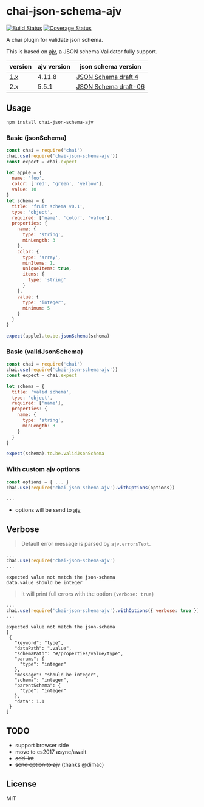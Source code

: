 # chai-json-schema-ajv

[![Build Status](https://travis-ci.org/up9cloud/chai-json-schema-ajv.svg?branch=master)](https://travis-ci.org/up9cloud/chai-json-schema-ajv)
[![Coverage Status](https://coveralls.io/repos/github/up9cloud/chai-json-schema-ajv/badge.svg?branch=master)](https://coveralls.io/github/up9cloud/chai-json-schema-ajv?branch=master)

A chai plugin for validate json schema.

This is based on [ajv](https://github.com/epoberezkin/ajv), a JSON schema Validator fully support.

|version|ajv version|json schema version|
|---|---|---|
|[1.x](https://github.com/up9cloud/chai-json-schema-ajv/tree/v1)|4.11.8|[JSON Schema draft 4](http://json-schema.org/)|
|2.x|5.5.1|[JSON Schema draft-06](https://trac.tools.ietf.org/html/draft-wright-json-schema-validation-01)|

## Usage

```sh
npm install chai-json-schema-ajv
```

### Basic (jsonSchema)

```js
const chai = require('chai')
chai.use(require('chai-json-schema-ajv'))
const expect = chai.expect

let apple = {
  name: 'foo',
  color: ['red', 'green', 'yellow'],
  value: 10
}
let schema = {
  title: 'fruit schema v0.1',
  type: 'object',
  required: ['name', 'color', 'value'],
  properties: {
    name: {
      type: 'string',
      minLength: 3
    },
    color: {
      type: 'array',
      minItems: 1,
      uniqueItems: true,
      items: {
        type: 'string'
      }
    },
    value: {
      type: 'integer',
      minimum: 5
    }
  }
}

expect(apple).to.be.jsonSchema(schema)
```

### Basic (validJsonSchema)

```js
const chai = require('chai')
chai.use(require('chai-json-schema-ajv'))
const expect = chai.expect

let schema = {
  title: 'valid schema',
  type: 'object',
  required: ['name'],
  properties: {
    name: {
      type: 'string',
      minLength: 3
    }
  }
}

expect(schema).to.be.validJsonSchema
```

### With custom ajv options

```js
const options = { ... }
chai.use(require('chai-json-schema-ajv').withOptions(options))

...
```

- options will be send to [ajv](https://github.com/epoberezkin/ajv#options)

## Verbose

> Default error message is parsed by `ajv.errorsText`.

```js
...
chai.use(require('chai-json-schema-ajv')
...
```

```console
expected value not match the json-schema
data.value should be integer
```

> It will print full errors with the option `{verbose: true}`

```js
...
chai.use(require('chai-json-schema-ajv').withOptions({ verbose: true }))
...
```

```console
expected value not match the json-schema
[
 {
   "keyword": "type",
   "dataPath": ".value",
   "schemaPath": "#/properties/value/type",
   "params": {
     "type": "integer"
   },
   "message": "should be integer",
   "schema": "integer",
   "parentSchema": {
     "type": "integer"
   },
   "data": 1.1
 }
]
```

## TODO

- support browser side
- move to es2017 async/await
- ~~add lint~~
- ~~send option to ajv~~ (thanks @dimac)

## License

MIT
